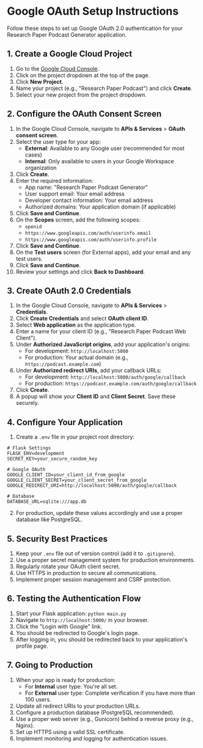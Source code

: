 # Google OAuth Setup Instructions

Follow these steps to set up Google OAuth 2.0 authentication for your Research Paper Podcast Generator application.

## 1. Create a Google Cloud Project

1. Go to the [Google Cloud Console](https://console.cloud.google.com/).
2. Click on the project dropdown at the top of the page.
3. Click **New Project**.
4. Name your project (e.g., "Research Paper Podcast") and click **Create**.
5. Select your new project from the project dropdown.

## 2. Configure the OAuth Consent Screen

1. In the Google Cloud Console, navigate to **APIs & Services** > **OAuth consent screen**.
2. Select the user type for your app:
   - **External**: Available to any Google user (recommended for most cases)
   - **Internal**: Only available to users in your Google Workspace organization
3. Click **Create**.
4. Enter the required information:
   - App name: "Research Paper Podcast Generator"
   - User support email: Your email address
   - Developer contact information: Your email address
   - Authorized domains: Your application domain (if applicable)
5. Click **Save and Continue**.
6. On the **Scopes** screen, add the following scopes:
   - `openid`
   - `https://www.googleapis.com/auth/userinfo.email`
   - `https://www.googleapis.com/auth/userinfo.profile`
7. Click **Save and Continue**.
8. On the **Test users** screen (for External apps), add your email and any test users.
9. Click **Save and Continue**.
10. Review your settings and click **Back to Dashboard**.

## 3. Create OAuth 2.0 Credentials

1. In the Google Cloud Console, navigate to **APIs & Services** > **Credentials**.
2. Click **Create Credentials** and select **OAuth client ID**.
3. Select **Web application** as the application type.
4. Enter a name for your client ID (e.g., "Research Paper Podcast Web Client").
5. Under **Authorized JavaScript origins**, add your application's origins:
   - For development: `http://localhost:5000`
   - For production: Your actual domain (e.g., `https://podcast.example.com`)
6. Under **Authorized redirect URIs**, add your callback URLs:
   - For development: `http://localhost:5000/auth/google/callback`
   - For production: `https://podcast.example.com/auth/google/callback`
7. Click **Create**.
8. A popup will show your **Client ID** and **Client Secret**. Save these securely.

## 4. Configure Your Application

1. Create a `.env` file in your project root directory:

```
# Flask Settings
FLASK_ENV=development
SECRET_KEY=your_secure_random_key

# Google OAuth
GOOGLE_CLIENT_ID=your_client_id_from_google
GOOGLE_CLIENT_SECRET=your_client_secret_from_google
GOOGLE_REDIRECT_URI=http://localhost:5000/auth/google/callback

# Database
DATABASE_URL=sqlite:///app.db
```

2. For production, update these values accordingly and use a proper database like PostgreSQL.

## 5. Security Best Practices

1. Keep your `.env` file out of version control (add it to `.gitignore`).
2. Use a proper secret management system for production environments.
3. Regularly rotate your OAuth client secret.
4. Use HTTPS in production to secure all communications.
5. Implement proper session management and CSRF protection.

## 6. Testing the Authentication Flow

1. Start your Flask application: `python main.py`
2. Navigate to `http://localhost:5000/` in your browser.
3. Click the "Login with Google" link.
4. You should be redirected to Google's login page.
5. After logging in, you should be redirected back to your application's profile page.

## 7. Going to Production

1. When your app is ready for production:
   - For **Internal** user type: You're all set.
   - For **External** user type: Complete verification if you have more than 100 users.
2. Update all redirect URIs to your production URLs.
3. Configure a production database (PostgreSQL recommended).
4. Use a proper web server (e.g., Gunicorn) behind a reverse proxy (e.g., Nginx).
5. Set up HTTPS using a valid SSL certificate.
6. Implement monitoring and logging for authentication issues.